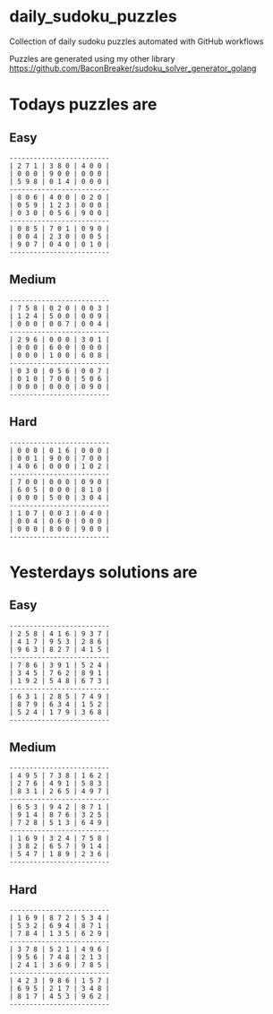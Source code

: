 
# daily_sudoku_puzzles 

Collection of daily sudoku puzzles automated with GitHub workflows 

Puzzles are generated using my other library https://github.com/BaconBreaker/sudoku_solver_generator_golang 
 

# Todays puzzles are 

## Easy 

```
-------------------------
| 2 7 1 | 3 8 0 | 4 0 0 | 
| 0 0 0 | 9 0 0 | 0 0 0 | 
| 5 9 8 | 0 1 4 | 0 0 0 | 
-------------------------
| 8 0 6 | 4 0 0 | 0 2 0 | 
| 0 5 9 | 1 2 3 | 0 0 0 | 
| 0 3 0 | 0 5 6 | 9 0 0 | 
-------------------------
| 0 8 5 | 7 0 1 | 0 9 0 | 
| 0 0 4 | 2 3 0 | 0 0 5 | 
| 9 0 7 | 0 4 0 | 0 1 0 | 
-------------------------
```
## Medium 

```
-------------------------
| 7 5 8 | 0 2 0 | 0 0 3 | 
| 1 2 4 | 5 0 0 | 0 0 9 | 
| 0 0 0 | 0 0 7 | 0 0 4 | 
-------------------------
| 2 9 6 | 0 0 0 | 3 0 1 | 
| 0 0 0 | 6 0 0 | 0 0 0 | 
| 0 0 0 | 1 0 0 | 6 0 8 | 
-------------------------
| 0 3 0 | 0 5 6 | 0 0 7 | 
| 0 1 0 | 7 0 0 | 5 0 6 | 
| 0 0 0 | 0 0 0 | 0 9 0 | 
-------------------------
```
## Hard 

```
-------------------------
| 0 0 0 | 0 1 6 | 0 0 0 | 
| 0 0 1 | 9 0 0 | 7 0 0 | 
| 4 0 6 | 0 0 0 | 1 0 2 | 
-------------------------
| 7 0 0 | 0 0 0 | 0 9 0 | 
| 6 0 5 | 0 0 0 | 8 1 0 | 
| 0 0 0 | 5 0 0 | 3 0 4 | 
-------------------------
| 1 0 7 | 0 0 3 | 0 4 0 | 
| 0 0 4 | 0 6 0 | 0 0 0 | 
| 0 0 0 | 8 0 0 | 9 0 0 | 
-------------------------
```
# Yesterdays solutions are 

## Easy 

```
-------------------------
| 2 5 8 | 4 1 6 | 9 3 7 | 
| 4 1 7 | 9 5 3 | 2 8 6 | 
| 9 6 3 | 8 2 7 | 4 1 5 | 
-------------------------
| 7 8 6 | 3 9 1 | 5 2 4 | 
| 3 4 5 | 7 6 2 | 8 9 1 | 
| 1 9 2 | 5 4 8 | 6 7 3 | 
-------------------------
| 6 3 1 | 2 8 5 | 7 4 9 | 
| 8 7 9 | 6 3 4 | 1 5 2 | 
| 5 2 4 | 1 7 9 | 3 6 8 | 
-------------------------
```
## Medium 

```
-------------------------
| 4 9 5 | 7 3 8 | 1 6 2 | 
| 2 7 6 | 4 9 1 | 5 8 3 | 
| 8 3 1 | 2 6 5 | 4 9 7 | 
-------------------------
| 6 5 3 | 9 4 2 | 8 7 1 | 
| 9 1 4 | 8 7 6 | 3 2 5 | 
| 7 2 8 | 5 1 3 | 6 4 9 | 
-------------------------
| 1 6 9 | 3 2 4 | 7 5 8 | 
| 3 8 2 | 6 5 7 | 9 1 4 | 
| 5 4 7 | 1 8 9 | 2 3 6 | 
-------------------------
```
## Hard 

```
-------------------------
| 1 6 9 | 8 7 2 | 5 3 4 | 
| 5 3 2 | 6 9 4 | 8 7 1 | 
| 7 8 4 | 1 3 5 | 6 2 9 | 
-------------------------
| 3 7 8 | 5 2 1 | 4 9 6 | 
| 9 5 6 | 7 4 8 | 2 1 3 | 
| 2 4 1 | 3 6 9 | 7 8 5 | 
-------------------------
| 4 2 3 | 9 8 6 | 1 5 7 | 
| 6 9 5 | 2 1 7 | 3 4 8 | 
| 8 1 7 | 4 5 3 | 9 6 2 | 
-------------------------
```
